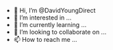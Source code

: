 - 👋 Hi, I’m @DavidYoungDirect
- 👀 I’m interested in ...
- 🌱 I’m currently learning ...
- 💞️ I’m looking to collaborate on ...
- 📫 How to reach me ...

<!---
DavidYoungDirect/DavidYoungDirect is a ✨ special ✨ repository because its `README.md` (this file) appears on your GitHub profile.
You can click the Preview link to take a look at your changes.
--->
